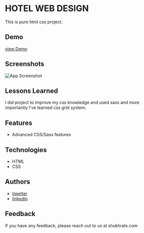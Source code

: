 
# HOTEL WEB DESIGN

This is pure html css project.


## Demo

[view Demo](https://shukhratmamadaliev9797.github.io/hotel-web-design/)

  
## Screenshots

![App Screenshot](https://www.shukhrats.com/images/projects/large/hotel-landing-page.png)

  
## Lessons Learned

I did project to improve my css knowledge and used sass and more importantly I've learned css grid system.
  
## Features

- Advanced CSS/Sass features
## Technologies

- HTML
- CSS
  
## Authors

- [tiwetter](https://twitter.com/Shukhrat0969)
- [linkedin](https://www.linkedin.com/in/shukhrat-mamadaliev-b5423019a/)

  
## Feedback

If you have any feedback, please reach out to us at shukhrats.com

  
